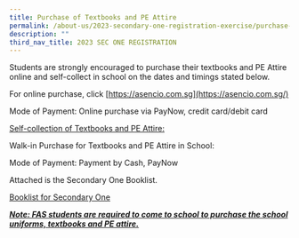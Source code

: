 ```yaml
---
title: Purchase of Textbooks and PE Attire
permalink: /about-us/2023-secondary-one-registration-exercise/purchase-of-textbooks-and-pe-attire/
description: ""
third_nav_title: 2023 SEC ONE REGISTRATION
---
```

  
Students are strongly encouraged to purchase their textbooks and PE Attire online and self-collect in school on the dates and timings stated below.

  

For online purchase, click [https://asencio.com.sg](https://asencio.com.sg/)

Mode of Payment: Online purchase via PayNow, credit card/debit card

  

<u>Self-collection of Textbooks and PE Attire:</u>

Walk-in Purchase for Textbooks and PE Attire in School:

Mode of Payment: Payment by Cash, PayNow

  

Attached is the Secondary One Booklist.  

[Booklist for Secondary One](/files/2023%20Secondary%20One%20Booklist.pdf)

  

**<u>_Note: FAS students are required to come to school to purchase the school uniforms, textbooks and PE attire._
</u>**